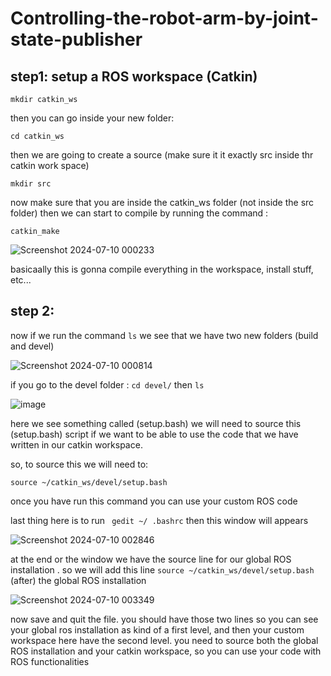 # Controlling-the-robot-arm-by-joint-state-publisher

## step1: setup a ROS workspace (Catkin)
```
mkdir catkin_ws
```

then you can go inside your new folder:
```
cd catkin_ws
```

then we are going to create a source (make sure it it exactly src inside thr catkin work space)
```
mkdir src
```

now make sure that you are inside the catkin_ws folder (not inside the src folder) then we can start to compile by running the command :
```
catkin_make
```
![Screenshot 2024-07-10 000233](https://github.com/khawla-cs/-/assets/173630971/72887bf8-8d75-488b-9e40-b6e159a11719)

basicaally this is gonna compile everything in the workspace, install stuff, etc...

## step 2:
 now if we run the command ``` ls ``` we see that we have two new folders (build and devel)
 
 ![Screenshot 2024-07-10 000814](https://github.com/khawla-cs/-/assets/173630971/2670d240-8322-42f6-ab52-d93f9b35fa84)


if you go to the devel folder : ``` cd devel/ ``` then ```ls ```

![image](https://github.com/khawla-cs/-/assets/173630971/1d7e6b82-59f2-4e0e-b49e-c120076adb98)

here we see something  called (setup.bash)
we will need to source this (setup.bash) script if we want to be able to use the code that we have written in our catkin workspace.

so, to source this we will need to:
```
source ~/catkin_ws/devel/setup.bash
```

once you have run this command you can use your custom ROS code

last thing here is to run ``` gedit ~/ .bashrc``` then this window will appears

![Screenshot 2024-07-10 002846](https://github.com/khawla-cs/-/assets/173630971/310c014d-27ef-498f-a4f2-abb4945449ca)

 at the end or the window we have the source line for our global ROS installation . so we will add this line ```source ~/catkin_ws/devel/setup.bash``` (after) the global ROS installation

 ![Screenshot 2024-07-10 003349](https://github.com/khawla-cs/-/assets/173630971/cabc3e06-6bae-4152-9798-a621b6f05d19)

 now save and quit the file. you should have those two lines so you can see your global ros installation as kind of a first level, and then your custom workspace here have the second level. you need to source both the global ROS installation and your catkin workspace, so you can use your code with ROS functionalities
 


